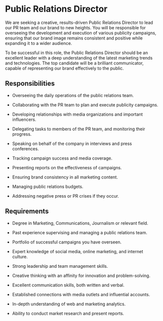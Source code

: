 # Public Relations Director

We are seeking a creative, results-driven Public Relations Director to lead our PR team and our brand to new heights. You will be responsible for overseeing the development and execution of various publicity campaigns, ensuring that our brand image remains consistent and positive while expanding it to a wider audience.

To be successful in this role, the Public Relations Director should be an excellent leader with a deep understanding of the latest marketing trends and technologies. The top candidate will be a brilliant communicator, capable of representing our brand effectively to the public.

## Responsibilities

* Overseeing the daily operations of the public relations team.

* Collaborating with the PR team to plan and execute publicity campaigns.

* Developing relationships with media organizations and important influencers.

* Delegating tasks to members of the PR team, and monitoring their progress.

* Speaking on behalf of the company in interviews and press conferences.

* Tracking campaign success and media coverage.

* Presenting reports on the effectiveness of campaigns.

* Ensuring brand consistency in all marketing content.

* Managing public relations budgets.

* Addressing negative press or PR crises if they occur.

## Requirements

* Degree in Marketing, Communications, Journalism or relevant field.

* Past experience supervising and managing a public relations team.

* Portfolio of successful campaigns you have overseen.

* Expert knowledge of social media, online marketing, and internet culture.

* Strong leadership and team management skills.

* Creative thinking with an affinity for innovation and problem-solving.

* Excellent communication skills, both written and verbal.

* Established connections with media outlets and influential accounts.

* In-depth understanding of web and marketing analytics.

* Ability to conduct market research and present reports.

